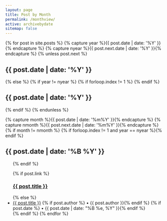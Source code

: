 ```yaml
---
layout: page
title: Post by Month
permalink: /monthview/
active: archivebydate
sitemap: false
---
```


<div id="index">
{% for post in site.posts %}
  {% capture year %}{{ post.date | date: '%Y' }}{% endcapture %}
  {% capture nyear %}{{ post.next.date | date: '%Y' }}{% endcapture %}
  {% unless post.next %}
    <h2 class="archivetitletopbottom">{{ post.date | date: '%Y' }}</h2>
  {% else %}
    {% if year != nyear %}
      {% if forloop.index != 1 %}</ul><!-- year -->
      {% endif %}
      <h2 class="archivetitletopbottom">{{ post.date | date: '%Y' }}</h2>
    {% endif %}
  {% endunless %}

  {% capture month %}{{ post.date | date: '%m%Y' }}{% endcapture %}
  {% capture nmonth %}{{ post.next.date | date: '%m%Y' }}{% endcapture %}
  {% if month != nmonth %}
    {% if forloop.index != 1 and year == nyear %}</ul><!-- month -->{% endif %}
    <h2 class="archivetitle">{{ post.date | date: '%B %Y' }}</h2><ul>
  {% endif %}

  {% if post.link %}
    <h3 class="link-post">
      <a href="{{ site.baseurl }}{{ post.url }}" title="{{ post.title }}">{{ post.title }}</a>
      <a href="{{ post.link }}" target="_blank" title="{{ post.title }}">
        <i class="fa fa-link"></i>
      </a>
    </h3>
  {% else %}
    <li>
      <a href="{{ post.url | prepend: site.baseurl }}">{{ post.title }}</a>
      {% if post.author %} • {{ post.author }}{% endif %}
      {% if post.date %} • {{ post.date | date: "%B %e, %Y" }}{% endif %}
    </li>
  {% endif %}
{% endfor %}
</ul>

</div>